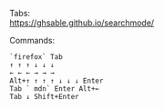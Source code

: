 Tabs:  
  https://ghsable.github.io/searchmode/

Commands:  

    `firefox` Tab
    ↑ ↑ ↑ ↓ ↓ ↓
    ← ← ← → → →
    Alt+↑ ↑ ↑ ↑ ↓ ↓ ↓ Enter
    Tab ` mdn` Enter Alt+←
    Tab ↓ Shift+Enter

